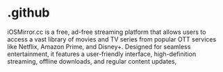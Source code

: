 # .github
iOSMirror.cc is a free, ad-free streaming platform that allows users to access a vast library of movies and TV series from popular OTT services like Netflix, Amazon Prime, and Disney+. Designed for seamless entertainment, it features a user-friendly interface, high-definition streaming, offline downloads, and regular content updates, 
